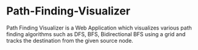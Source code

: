 # Path-Finding-Visualizer
Path Finding Visualizer is a Web Application which visualizes various path finding algorithms such as DFS, BFS, Bidirectional BFS using a grid and tracks the destination from the given source node.
